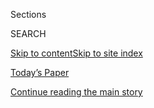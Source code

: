 <div id="app">

<div>

<div class="NYTAppHideMasthead css-1r6wvpq e1suatyy0">

<div class="section css-ui9rw0 e1suatyy2">

<div class="css-eph4ug er09x8g0">

<div class="css-6n7j50">

</div>

<span class="css-1dv1kvn">Sections</span>

<div class="css-10488qs">

<span class="css-1dv1kvn">SEARCH</span>

</div>

[Skip to content](#site-content)[Skip to site
index](#site-index)

</div>

<div class="css-10698na e1huz5gh0">

</div>

</div>

<div id="masthead-bar-one" class="section hasLinks css-15hmgas e1csuq9d3">

<div class="css-uqyvli e1csuq9d0">

</div>

<div class="css-1uqjmks e1csuq9d1">

</div>

<div class="css-9e9ivx">

[](https://myaccount.nytimes.com/auth/login?response_type=cookie&client_id=vi)

</div>

<div class="css-1bvtpon e1csuq9d2">

[Today’s Paper](https://www.nytimes.com/section/todayspaper)

</div>

</div>

</div>

</div>

<div data-aria-hidden="false">

<div id="site-content" data-role="main">

<div id="top-wrapper" class="css-15p45cc eaca97t0" type="top">

<div id="top-slug" class="css-19x0jxb eaca97t1" hidden="">

Advertisement

</div>

[Continue reading the main
story](#after-top)

<div class="ad top-wrapper" style="text-align:center;height:100%;display:block;min-height:90px">

<div id="top" class="place-ad" data-position="top" data-size-key="top">

</div>

</div>

<div id="after-top">

</div>

</div>

<div id="byline" class="section css-15h4p1b e9abtgs0">

<div class="css-1j21atc e1svk9qx1">

<div class="css-nfcc9b e1svk9qx3">

<div class="css-vl9dhg e1svk9qx5">

<div class="css-1nrhkj6 e1svk9qx6">

# Aimee Ortiz

</div>

## <span></span>

Aimee Ortiz is a general assignment reporter on the Express Desk. She
previously worked at The Boston Globe.

</div>

</div>

</div>

<div>

<div id="mid1-wrapper" class="css-1mn4oms eaca97t0" type="rank">

<div id="mid1-slug" class="css-1tag3rd eaca97t1">

Advertisement

</div>

[Continue reading the main
story](#after-mid1)

<div id="mid1" class="ad mid1-wrapper" style="text-align:center;height:100%;display:block">

</div>

<div id="after-mid1">

</div>

</div>

</div>

<div class="css-185go5a e1o5byef0">

<div class="css-15cbhtu">

  - [Latest](#stream-panel)
  - <span class="css-6n7j50">Search</span>
    <div class="control">
    <div class="label-container css-1dv1kvn">
    Search
    </div>
    <div class="css-wm4t3d">
    **<span id="clear-search-input" class="css-1dv1kvn">Clear this text
    input</span>
    </div>
    </div>
    <span class="css-1iovbfw"></span>

<div id="stream-panel" class="section css-8msx5b e1jz0cab1">

<div class="css-13mho3u">

1.  
    
    <div class="css-1cp3ece">
    
    <div class="css-1l4spti">
    
    [](/2020/07/31/us/michigan-teen-homework-release.html)
    
    <div class="css-79elbk">
    
    ![](https://static01.nyt.com/images/2020/07/31/multimedia/31xp-teendetained-pix/31xp-teendetained-pix-thumbWide.jpg?quality=75&auto=webp&disable=upscale)
    
    </div>
    
    ## Court Frees Michigan Teen Who Was Held for Skipping Online Schoolwork
    
    The release came more than a week after a judge ruled that the girl,
    who violated the terms of her probation by skipping coursework,
    should remain at the juvenile facility.
    
    <div class="css-1nqbnmb ea5icrr0">
    
    By <span class="css-1n7hynb">Aimee
    Ortiz</span>
    
    </div>
    
    </div>
    
    <div class="css-1lc2l26 e1xfvim33">
    
    </div>
    
    </div>

2.  
    
    <div class="css-1cp3ece">
    
    <div class="css-1l4spti">
    
    [](/2020/07/30/us/politics/herman-cain-dead.html)
    
    <div class="css-79elbk">
    
    ![](https://static01.nyt.com/images/2020/07/30/business/30virus-briefing-cain/merlin_153836223_144af59d-79bf-43a7-9ff7-70dfae6248b8-thumbWide.jpg?quality=75&auto=webp&disable=upscale)
    
    </div>
    
    ## Herman Cain, Former C.E.O. and Presidential Candidate, Dies at 74
    
    Mr. Cain sought the 2012 Republican nomination and became an early
    supporter of Donald Trump’s 2016 bid. He had been hospitalized with
    the coronavirus.
    
    <div class="css-1nqbnmb ea5icrr0">
    
    By <span class="css-1n7hynb">Aimee Ortiz <span>and</span> Katharine
    Q.
    Seelye</span>
    
    </div>
    
    </div>
    
    <div class="css-1lc2l26 e1xfvim33">
    
    </div>
    
    </div>

3.  
    
    <div class="css-1cp3ece">
    
    <div class="css-1l4spti">
    
    [](/2020/07/28/arts/alan-menken-egot.html)
    
    <div class="css-79elbk">
    
    ![](https://static01.nyt.com/images/2020/07/28/multimedia/28xp-menken1/28xp-menken1-thumbWide.jpg?quality=75&auto=webp&disable=upscale)
    
    </div>
    
    ## With Daytime Emmy, Alan Menken Joins the Elite EGOT Club
    
    Mr. Menken, the decorated songwriter and composer behind “Beauty and
    the Beast” and “The Little Mermaid,” completed his EGOT
    qualifications with his work on a Disney Channel series.
    
    <div class="css-1nqbnmb ea5icrr0">
    
    By <span class="css-1n7hynb">Aimee
    Ortiz</span>
    
    </div>
    
    </div>
    
    <div class="css-1lc2l26 e1xfvim33">
    
    </div>
    
    </div>

4.  
    
    <div class="css-1cp3ece">
    
    <div class="css-1l4spti">
    
    [](/2020/07/25/us/plane-crash-west-jordan-utah.html)
    
    <div class="css-79elbk">
    
    ![](https://static01.nyt.com/images/2020/07/25/multimedia/utah-plane-crash-02/utah-plane-crash-02-thumbWide.jpg?quality=75&auto=webp&disable=upscale)
    
    </div>
    
    ## Small Plane Crashes Into Backyard in Utah City, Killing 3
    
    Three people died in the crash, including a 9-month-old, an official
    said. Four others were injured.
    
    <div class="css-1nqbnmb ea5icrr0">
    
    By <span class="css-1n7hynb">Marie Fazio <span>and</span> Aimee
    Ortiz</span>
    
    </div>
    
    </div>
    
    <div class="css-1lc2l26 e1xfvim33">
    
    </div>
    
    </div>

5.  
    
    <div class="css-1cp3ece">
    
    <div class="css-1l4spti">
    
    [](/2020/07/21/us/las-vegas-homeless-man-thrill-killing.html)
    
    <div class="css-79elbk">
    
    ![](https://static01.nyt.com/images/2020/07/21/multimedia/21xp-vegas/21xp-vegas-thumbWide.jpg?quality=75&auto=webp&disable=upscale)
    
    </div>
    
    ## Las Vegas Man Accused of ‘Thrill Killing’ of a Homeless Man
    
    The police said Noah Green had later shot another man and had videos
    of both attacks on his cellphone.
    
    <div class="css-1nqbnmb ea5icrr0">
    
    By <span class="css-1n7hynb">Aimee
    Ortiz</span>
    
    </div>
    
    </div>
    
    <div class="css-1lc2l26 e1xfvim33">
    
    </div>
    
    </div>

6.  
    
    <div class="css-1cp3ece">
    
    <div class="css-1l4spti">
    
    [](/2020/07/21/us/detroit-police-shooting-journalists.html)
    
    <div class="css-79elbk">
    
    ![](https://static01.nyt.com/images/2020/07/20/us/20xp-detroit1/merlin_173048985_e669f446-23c5-4229-8e31-15f50b1f0a07-thumbWide.jpg?quality=75&auto=webp&disable=upscale)
    
    </div>
    
    ## Felony Charges for Detroit Officer Accused of Shooting 3 Journalists With Rubber Pellets
    
    “They were a threat to no one,” the Wayne County prosecutor said.
    “There are simply no explicable reasons why the alleged actions of
    this officer were taken.”
    
    <div class="css-1nqbnmb ea5icrr0">
    
    By <span class="css-1n7hynb">Aimee
    Ortiz</span>
    
    </div>
    
    </div>
    
    <div class="css-1lc2l26 e1xfvim33">
    
    </div>
    
    </div>

7.  
    
    <div class="css-1cp3ece">
    
    <div class="css-1l4spti">
    
    [](/2020/07/20/us/mark-patricia-mccloskey-charges.html)
    
    <div class="css-79elbk">
    
    ![](https://static01.nyt.com/images/2020/07/20/multimedia/20xp-unrest-missouri/20xp-unrest-missouri-thumbWide.jpg?quality=75&auto=webp&disable=upscale)
    
    </div>
    
    ## Felony Charges Filed Against St. Louis Couple Who Pointed Guns at Protesters
    
    “It is illegal to wave weapons in a threatening manner,” a
    prosecutor in the city said.
    
    <div class="css-1nqbnmb ea5icrr0">
    
    By <span class="css-1n7hynb">Azi Paybarah <span>and</span> Aimee
    Ortiz</span>
    
    </div>
    
    </div>
    
    <div class="css-1lc2l26 e1xfvim33">
    
    </div>
    
    </div>

8.  
    
    <div class="css-1cp3ece">
    
    <div class="css-1l4spti">
    
    [](/2020/07/19/nyregion/shooting-nj-judge-esther-salas.html)
    
    <div class="css-79elbk">
    
    ![](https://static01.nyt.com/images/2020/08/19/world/19xp-salas/19xp-salas-thumbWide.jpg?quality=75&auto=webp&disable=upscale)
    
    </div>
    
    ## Husband and Son of a Federal Judge Are Shot in New Jersey
    
    Judge Esther Salas was home but not wounded in the shooting at her
    residence in North Brunswick, according to an official.
    
    <div class="css-1nqbnmb ea5icrr0">
    
    By <span class="css-1n7hynb">Neil Vigdor, Aimee Ortiz
    <span>and</span> Kevin
    Armstrong</span>
    
    </div>
    
    </div>
    
    <div class="css-1lc2l26 e1xfvim33">
    
    </div>
    
    </div>

9.  
    
    <div class="css-1cp3ece">
    
    <div class="css-1l4spti">
    
    [](/2020/07/19/us/politics/roger-stone-mo-kelly-slur.html)
    
    <div class="css-79elbk">
    
    ![](https://static01.nyt.com/images/2020/08/17/us/politics/17xp-stone-radio/merlin_174523263_7eab793e-8087-4ae0-a2c7-cc19582c5424-thumbWide.jpg?quality=75&auto=webp&disable=upscale)
    
    </div>
    
    ## Roger Stone Denies Using Racial Slur on Radio Show
    
    Though the audio suggests otherwise, Mr. Stone said he did not use a
    slur in referring to his interviewer, who is Black. He also
    contended that the word was not offensive.
    
    <div class="css-1nqbnmb ea5icrr0">
    
    By <span class="css-1n7hynb">Aimee Ortiz <span>and</span> Marie
    Fazio</span>
    
    </div>
    
    </div>
    
    <div class="css-1lc2l26 e1xfvim33">
    
    </div>
    
    </div>

10. 
    
    <div class="css-1cp3ece">
    
    <div class="css-1l4spti">
    
    [](/2020/07/18/arts/vampire-slaying-kit-auction-uk.html)
    
    <div class="css-79elbk">
    
    ![](https://static01.nyt.com/images/2020/08/11/multimedia/00xp-vampire/00xp-vampire-thumbWide.jpg?quality=75&auto=webp&disable=upscale)
    
    </div>
    
    ## How to Kill a Vampire: Not With This Kit, Apparently
    
    The kit, complete with three crucifixes and a pistol, goes up for
    auction next week. Experts say it might not save you from the
    undead, but that’s beside the point.
    
    <div class="css-1nqbnmb ea5icrr0">
    
    By <span class="css-1n7hynb">Aimee Ortiz</span>
    
    </div>
    
    </div>
    
    <div class="css-1lc2l26 e1xfvim33">
    
    </div>
    
    </div>

<div class="css-13mho3u">

<div class="css-1t62hi8">

<div class="css-1stvaey">

Show
More

<div>

<div style="border:0;clip:rect(0 0 0 0);height:1px;margin:-1px;overflow:hidden;white-space:nowrap;padding:0;width:1px;position:absolute" data-role="log" data-aria-live="assertive">

</div>

<div style="border:0;clip:rect(0 0 0 0);height:1px;margin:-1px;overflow:hidden;white-space:nowrap;padding:0;width:1px;position:absolute" data-role="log" data-aria-live="assertive">

</div>

<div style="border:0;clip:rect(0 0 0 0);height:1px;margin:-1px;overflow:hidden;white-space:nowrap;padding:0;width:1px;position:absolute" data-role="log" data-aria-live="polite">

</div>

<div style="border:0;clip:rect(0 0 0 0);height:1px;margin:-1px;overflow:hidden;white-space:nowrap;padding:0;width:1px;position:absolute" data-role="log" data-aria-live="polite">

</div>

</div>

</div>

</div>

</div>

</div>

<div class="css-g6hk37 supplemental">

<div id="mid2-wrapper" class="css-10wkyv7 eaca97t0" type="lede">

<div id="mid2-slug" class="css-1tag3rd eaca97t1">

Advertisement

</div>

[Continue reading the main
story](#after-mid2)

<div id="mid2" class="ad mid2-wrapper" style="text-align:center;height:100%;display:block;min-height:250px">

</div>

<div id="after-mid2">

</div>

</div>

## Follow Elsewhere

<div class="module-body">

  - [**<span data-aria-hidden="true">aimee\_ortiz</span><span class="css-1dv1kvn">twitter
    page for aimee\_ortiz</span>](https://twitter.com/aimee_ortiz)

</div>

## Feedback? Questions?

<div class="css-hftqp3">

Include your name, the article headline, and your message.

</div>

Email Author

</div>

</div>

</div>

</div>

</div>

</div>

## Site Index

<div>

</div>

## Site Information Navigation

  - [© <span>2020</span> <span>The New York Times
    Company</span>](https://help.nytimes.com/hc/en-us/articles/115014792127-Copyright-notice)

<!-- end list -->

  - [NYTCo](https://www.nytco.com/)
  - [Contact
    Us](https://help.nytimes.com/hc/en-us/articles/115015385887-Contact-Us)
  - [Work with us](https://www.nytco.com/careers/)
  - [Advertise](https://nytmediakit.com/)
  - [T Brand Studio](http://www.tbrandstudio.com/)
  - [Your Ad
    Choices](https://www.nytimes.com/privacy/cookie-policy#how-do-i-manage-trackers)
  - [Privacy](https://www.nytimes.com/privacy)
  - [Terms of
    Service](https://help.nytimes.com/hc/en-us/articles/115014893428-Terms-of-service)
  - [Terms of
    Sale](https://help.nytimes.com/hc/en-us/articles/115014893968-Terms-of-sale)
  - [Site
    Map](https://spiderbites.nytimes.com)
  - [Help](https://help.nytimes.com/hc/en-us)
  - [Subscriptions](https://www.nytimes.com/subscription?campaignId=37WXW)

</div>

</div>
